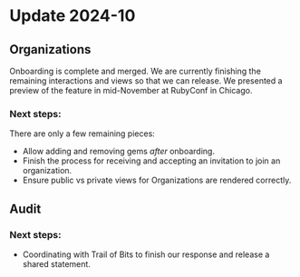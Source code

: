 # Update 2024-10

## Organizations

Onboarding is complete and merged.
We are currently finishing the remaining interactions and views so that we can release.
We presented a preview of the feature in mid-November at RubyConf in Chicago.

### Next steps:

There are only a few remaining pieces:

* Allow adding and removing gems _after_ onboarding.
* Finish the process for receiving and accepting an invitation to join an organization.
* Ensure public vs private views for Organizations are rendered correctly.

## Audit

### Next steps:

* Coordinating with Trail of Bits to finish our response and release a shared statement.
